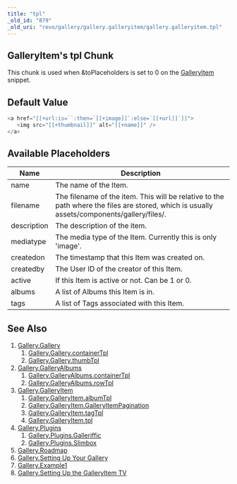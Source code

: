 ```yaml
---
title: "tpl"
_old_id: "879"
_old_uri: "revo/gallery/gallery.galleryitem/gallery.galleryitem.tpl"
---
```


## GalleryItem's tpl Chunk

 This chunk is used when &toPlaceholders is set to 0 on the [GalleryItem](extras/gallery/gallery.galleryitem "Gallery.GalleryItem") snippet.

## Default Value

 ``` php
<a href="[[+url:is=``:then=`[[+image]]`:else=`[[+url]]`]]">
    <img src="[[+thumbnail]]" alt="[[+name]]" />
</a>
```

## Available Placeholders

 | Name        | Description                                                                                                                                |
 | ----------- | ------------------------------------------------------------------------------------------------------------------------------------------ |
 | name        | The name of the Item.                                                                                                                      |
 | filename    | The filename of the item. This will be relative to the path where the files are stored, which is usually assets/components/gallery/files/. |
 | description | The description of the item.                                                                                                               |
 | mediatype   | The media type of the Item. Currently this is only 'image'.                                                                                |
 | createdon   | The timestamp that this Item was created on.                                                                                               |
 | createdby   | The User ID of the creator of this Item.                                                                                                   |
 | active      | If this Item is active or not. Can be 1 or 0.                                                                                              |
 | albums      | A list of Albums this Item is in.                                                                                                          |
 | tags        | A list of Tags associated with this Item.                                                                                                  |

## See Also

1. [Gallery.Gallery](extras/gallery/gallery.gallery)
     1. [Gallery.Gallery.containerTpl](extras/gallery/gallery.gallery/gallery.gallery.containertpl)
     2. [Gallery.Gallery.thumbTpl](extras/gallery/gallery.gallery/gallery.gallery.thumbtpl)
2. [Gallery.GalleryAlbums](extras/gallery/gallery.galleryalbums)
     1. [Gallery.GalleryAlbums.containerTpl](extras/gallery/gallery.galleryalbums/gallery.galleryalbums.containertpl)
     2. [Gallery.GalleryAlbums.rowTpl](extras/gallery/gallery.galleryalbums/gallery.galleryalbums.rowtpl)
3. [Gallery.GalleryItem](extras/gallery/gallery.galleryitem)
     1. [Gallery.GalleryItem.albumTpl](extras/gallery/gallery.galleryitem/gallery.galleryitem.albumtpl)
     2. [Gallery.GalleryItem.GalleryItemPagination](extras/gallery/gallery.galleryitem/gallery.galleryitem.galleryitempagination)
     3. [Gallery.GalleryItem.tagTpl](extras/gallery/gallery.galleryitem/gallery.galleryitem.tagtpl)
     4. [Gallery.GalleryItem.tpl](extras/gallery/gallery.galleryitem/gallery.galleryitem.tpl)
4. [Gallery.Plugins](extras/gallery/gallery.plugins)
     1. [Gallery.Plugins.Galleriffic](extras/gallery/gallery.plugins/gallery.plugins.galleriffic)
     2. [Gallery.Plugins.Slimbox](extras/gallery/gallery.plugins/gallery.plugins.slimbox)
5. [Gallery.Roadmap](extras/gallery/gallery.roadmap)
6. [Gallery.Setting Up Your Gallery](extras/gallery/gallery.setting-up-your-gallery)
7. [Gallery.Example1](extras/gallery/gallery.example1)
8. [Gallery.Setting Up the GalleryItem TV](extras/gallery/gallery.setting-up-the-galleryitem-tv)
